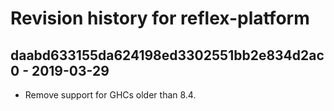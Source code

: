 # Revision history for reflex-platform

## daabd633155da624198ed3302551bb2e834d2ac0 - 2019-03-29

* Remove support for GHCs older than 8.4.
